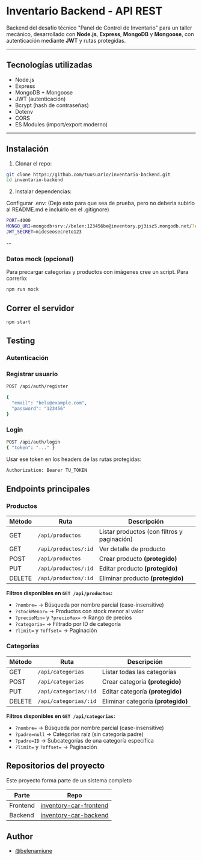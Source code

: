 # Inventario Backend - API REST

Backend del desafío técnico "Panel de Control de Inventario" para un taller mecánico, desarrollado con **Node.js**, **Express**, **MongoDB** y **Mongoose**, con autenticación mediante **JWT** y rutas protegidas.

---

## Tecnologías utilizadas

- Node.js
- Express
- MongoDB + Mongoose
- JWT (autenticación)
- Bcrypt (hash de contraseñas)
- Dotenv
- CORS
- ES Modules (import/export moderno)

---
## Instalación

1. Clonar el repo:

```bash
git clone https://github.com/tuusuario/inventario-backend.git
cd inventario-backend
```
2. Instalar dependencias:

Configurar .env: (Dejo esto para que sea de prueba, pero no deberia subirlo al README.md e incluirlo en el .gitignore)

```bash
PORT=4000
MONGO_URI=mongodb+srv://belen:123456be@inventory.pj3isz5.mongodb.net/?retryWrites=true&w=majority&appName=inventory
JWT_SECRET=mideseosecreto123
```
--

### Datos mock (opcional) 
Para precargar categorías y productos con imágenes cree un script. Para correrlo:
```bash
npm run mock
```
## Correr el servidor
```bash
npm start
```

## Testing
### Autenticación
### Registrar usuario
```bash
POST /api/auth/register

{
  "email": "belu@example.com",
  "password": "123456"
}
```

### Login

```bash
POST /api/auth/login
{ "token": "..." }
```
Usar ese token en los headers de las rutas protegidas:
```bash
Authorization: Bearer TU_TOKEN
```

## Endpoints principales

### Productos

| Método | Ruta                   | Descripción                          |
|--------|------------------------|--------------------------------------|
| GET    | `/api/productos`       | Listar productos (con filtros y paginación) |
| GET    | `/api/productos/:id`   | Ver detalle de producto              |
| POST   | `/api/productos`       | Crear producto **(protegido)**       |
| PUT    | `/api/productos/:id`   | Editar producto **(protegido)**      |
| DELETE | `/api/productos/:id`   | Eliminar producto **(protegido)**    |

**Filtros disponibles en `GET /api/productos`:**

- `?nombre=` → Búsqueda por nombre parcial (case-insensitive)
- `?stockMenor=` → Productos con stock menor al valor
- `?precioMin=` y `?precioMax=` → Rango de precios
- `?categoria=` → Filtrado por ID de categoría
- `?limit=` y `?offset=` → Paginación

### Categorías

| Método | Ruta                       | Descripción                         |
|--------|----------------------------|-------------------------------------|
| GET    | `/api/categorias`          | Listar todas las categorías         |
| POST   | `/api/categorias`          | Crear categoría **(protegido)**     |
| PUT    | `/api/categorias/:id`      | Editar categoría **(protegido)**    |
| DELETE | `/api/categorias/:id`      | Eliminar categoría **(protegido)**  |

**Filtros disponibles en `GET /api/categorias`:**

- `?nombre=` → Búsqueda por nombre parcial (case-insensitive)
- `?padre=null` → Categorías raíz (sin categoría padre)
- `?padre=ID` → Subcategorías de una categoría específica
- `?limit=` y `?offset=` → Paginación


## Repositorios del proyecto
Este proyecto forma parte de un sistema completo

| Parte     | Repo                                         |
|-----------|----------------------------------------------|
| Frontend  | [inventory-car-frontend](https://github.com/belenamiune/inventory-car-frontend)        |
| Backend   | [inventory-car-backend](https://github.com/belenamiune/inventory-car-frontend)  

## Author

- [@belenamiune](https://github.com/belenamiune)

